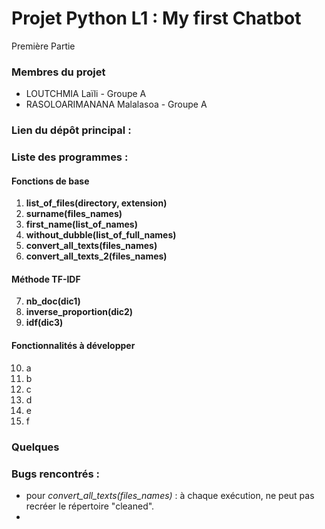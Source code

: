 # Projet Python L1 : My first Chatbot
Première Partie

### Membres du projet
- LOUTCHMIA Laïli - Groupe A
- RASOLOARIMANANA Malalasoa - Groupe A

### Lien du dépôt principal : 
### Liste des programmes :
#### Fonctions de base
1) **list_of_files(directory, extension)**
2) **surname(files_names)**
3) **first_name(list_of_names)**
4) **without_dubble(list_of_full_names)**
5) **convert_all_texts(files_names)**
6) **convert_all_texts_2(files_names)**

#### Méthode TF-IDF
7) **nb_doc(dic1)**
8) **inverse_proportion(dic2)**
9) **idf(dic3)**

#### Fonctionnalités à développer
10) a
11) b
12) c
13) d
14) e
15) f

### Quelques 
### Bugs rencontrés :
- pour *convert_all_texts(files_names)* : à chaque exécution, ne peut pas recréer le répertoire "cleaned".
- 
